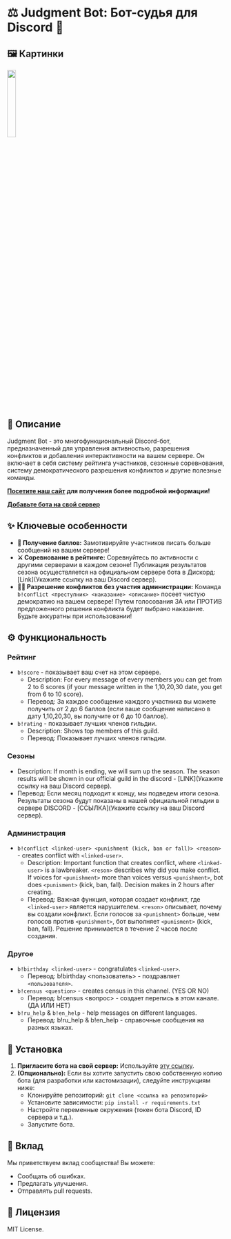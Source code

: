 # ⚖️ Judgment Bot: Бот-судья для Discord 🤖

## 🖼 Картинки

<div>
  <img src='src/imgs/new_logo.png' width='20%'>
</div>

## 📌 Описание

Judgment Bot - это многофункциональный Discord-бот, предназначенный для управления активностью, разрешения конфликтов и добавления интерактивности на вашем сервере. Он включает в себя систему рейтинга участников, сезонные соревнования, систему демократического разрешения конфликтов и другие полезные команды.

**[Посетите наш сайт](https://tchtech.github.io/Judgment_bot_site/index.html) для получения более подробной информации!**

**[Добавьте бота на свой сервер](https://discord.com/api/oauth2/authorize?client_id=799723410572836874&permissions=8&redirect_uri=https%3A%2F%2Fdiscord.com%2Fchannels%2F804772492978946089%2F804772492978946092&scope=bot%20applications.commands)**

## ✨ Ключевые особенности

*   **🤑 Получение баллов:** Замотивируйте участников писать больше сообщений на вашем сервере!
*   **⚔️ Соревнование в рейтинге:** Соревнуйтесь по активности с другими серверами в каждом сезоне! Публикация результатов сезона осуществляется на официальном сервере бота в Дискорд: [Link](Укажите ссылку на ваш Discord сервер).
*   **👩‍⚖️ Разрешение конфликтов без участия администрации:** Команда `b!conflict <преступник> <наказание> <описание>` посеет чистую демократию на вашем сервере! Путем голосования ЗА или ПРОТИВ предложенного решения конфликта будет выбрано наказание. Будьте аккуратны при использовании!

## ⚙️ Функциональность

### Рейтинг

*   `b!score` - показывает ваш счет на этом сервере.
    *   Description: For every message of every members you can get from 2 to 6 scores (if your message written in the 1,10,20,30 date, you get from 6 to 10 score).
    *   Перевод: За каждое сообщение каждого участника вы можете получить от 2 до 6 баллов (если ваше сообщение написано в дату 1,10,20,30, вы получите от 6 до 10 баллов).
*   `b!rating` - показывает лучших членов гильдии.
    *   Description: Shows top members of this guild.
    *   Перевод: Показывает лучших членов гильдии.

### Сезоны

*   Description: If month is ending, we will sum up the season. The season results will be shown in our official guild in the discord - [LINK](Укажите ссылку на ваш Discord сервер).
*   Перевод: Если месяц подходит к концу, мы подведем итоги сезона. Результаты сезона будут показаны в нашей официальной гильдии в сервере DISCORD - [ССЫЛКА](Укажите ссылку на ваш Discord сервер).

### Администрация

*   `b!conflict <linked-user> <punishment (kick, ban or fall)> <reason>` - creates conflict with `<linked-user>`.
    *   Description: Important function that creates conflict, where `<linked-user>` is a lawbreaker.  `<reson>` describes why did you make conflict. If voices for `<punishment>` more than voices versus `<punishment>`, bot does `<punisment>` (kick, ban, fall). Decision makes in 2 hours after creating.
    *   Перевод: Важная функция, которая создает конфликт, где `<linked-user>` является нарушителем. `<reson>` описывает, почему вы создали конфликт. Если голосов за `<punishment>` больше, чем голосов против `<punishment>`, бот выполняет `<punisment>` (kick, ban, fall). Решение принимается в течение 2 часов после создания.

### Другое

*   `b!birthday <linked-user>` - congratulates `<linked-user>`.
    *   Перевод: b!birthday <пользователь> - поздравляет `<пользователя>`.
*   `b!census <question>` - creates census in this channel. (YES OR NO)
    *   Перевод: b!census <вопрос> - создает перепись в этом канале. (ДА ИЛИ НЕТ)
*   `b!ru_help` & `b!en_help` - help messages on different languages.
    *   Перевод: b!ru_help & b!en_help - справочные сообщения на разных языках.

## 🚀 Установка

1.  **Пригласите бота на свой сервер:**  Используйте [эту ссылку](https://discord.com/api/oauth2/authorize?client_id=799723410572836874&permissions=8&redirect_uri=https%3A%2F%2Fdiscord.com%2Fchannels%2F804772492978946089%2F804772492978946092&scope=bot%20applications.commands).
2.  **(Опционально):** Если вы хотите запустить свою собственную копию бота (для разработки или кастомизации), следуйте инструкциям ниже:
    *   Клонируйте репозиторий: `git clone <ссылка на репозиторий>`
    *   Установите зависимости: `pip install -r requirements.txt`
    *   Настройте переменные окружения (токен бота Discord, ID сервера и т.д.).
    *   Запустите бота.

## 🤝 Вклад

Мы приветствуем вклад сообщества! Вы можете:

*   Сообщать об ошибках.
*   Предлагать улучшения.
*   Отправлять pull requests.

## 📜 Лицензия

MIT License.
